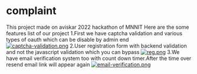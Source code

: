 # complaint
This project made on aviskar 2022 hackathon of MNNIT
Here are the some features list of our project
1.First we have captcha validation and various types of oauth which can be disable by admin end
[![captcha-validation.png](https://i.postimg.cc/8zNmC0Bh/captcha-validation.png)](https://postimg.cc/jL37gv15)
2.User registration form with backend validation and not the javascript validation which you can bypass
[![reg.png](https://i.postimg.cc/hv87WKYN/reg.png)](https://postimg.cc/1VtzD1sK)
3.We have email verification system too with count down timer.After the time over resend email link will appear again
[![email-verification.png](https://i.postimg.cc/SxRjVLmB/email-verification.png)](https://postimg.cc/cvqsLngh)
